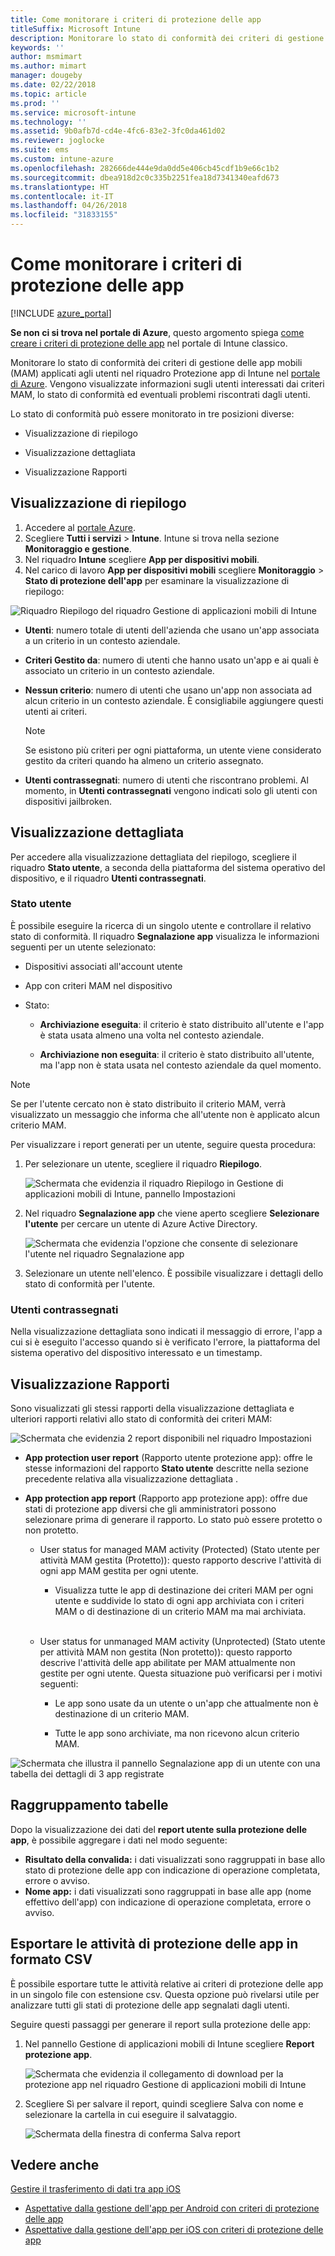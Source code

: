 ```yaml
---
title: Come monitorare i criteri di protezione delle app
titleSuffix: Microsoft Intune
description: Monitorare lo stato di conformità dei criteri di gestione delle app per dispositivi mobili in Intune.
keywords: ''
author: msmimart
ms.author: mimart
manager: dougeby
ms.date: 02/22/2018
ms.topic: article
ms.prod: ''
ms.service: microsoft-intune
ms.technology: ''
ms.assetid: 9b0afb7d-cd4e-4fc6-83e2-3fc0da461d02
ms.reviewer: joglocke
ms.suite: ems
ms.custom: intune-azure
ms.openlocfilehash: 282666de444e9da0dd5e406cb45cdf1b9e66c1b2
ms.sourcegitcommit: dbea918d2c0c335b2251fea18d7341340eafd673
ms.translationtype: HT
ms.contentlocale: it-IT
ms.lasthandoff: 04/26/2018
ms.locfileid: "31833155"
---
```

# <a name="how-to-monitor-app-protection-policies"></a>Come monitorare i criteri di protezione delle app
[!INCLUDE [azure_portal](./includes/azure_portal.md)]

**Se non ci si trova nel portale di Azure**, questo argomento spiega [come creare i criteri di protezione delle app](https://docs.microsoft.com/intune-classic/deploy-use/create-and-deploy-mobile-app-management-policies-with-microsoft-intune) nel portale di Intune classico.


Monitorare lo stato di conformità dei criteri di gestione delle app mobili (MAM) applicati agli utenti nel riquadro Protezione app di Intune nel [portale di Azure](https://portal.azure.com). Vengono visualizzate informazioni sugli utenti interessati dai criteri MAM, lo stato di conformità ed eventuali problemi riscontrati dagli utenti.

Lo stato di conformità può essere monitorato in tre posizioni diverse:

-   Visualizzazione di riepilogo

-   Visualizzazione dettagliata

-   Visualizzazione Rapporti

## <a name="summary-view"></a>Visualizzazione di riepilogo

1. Accedere al [portale Azure](https://portal.azure.com).
2. Scegliere **Tutti i servizi** > **Intune**. Intune si trova nella sezione **Monitoraggio e gestione**.
3. Nel riquadro **Intune** scegliere **App per dispositivi mobili**.
4. Nel carico di lavoro **App per dispositivi mobili** scegliere **Monitoraggio** > **Stato di protezione dell'app** per esaminare la visualizzazione di riepilogo:

![Riquadro Riepilogo del riquadro Gestione di applicazioni mobili di Intune](./media/app-protection-user-status-summary.png)

-   **Utenti**: numero totale di utenti dell'azienda che usano un'app associata a un criterio in un contesto aziendale.

-   **Criteri Gestito da**: numero di utenti che hanno usato un'app e ai quali è associato un criterio in un contesto aziendale.

-   **Nessun criterio**: numero di utenti che usano un'app non associata ad alcun criterio in un contesto aziendale. È consigliabile aggiungere questi utenti ai criteri.
    > [!NOTE]
    > Se esistono più criteri per ogni piattaforma, un utente viene considerato gestito da criteri quando ha almeno un criterio assegnato.

- **Utenti contrassegnati**: numero di utenti che riscontrano problemi. Al momento, in **Utenti contrassegnati** vengono indicati solo gli utenti con dispositivi jailbroken.


## <a name="detailed-view"></a>Visualizzazione dettagliata
Per accedere alla visualizzazione dettagliata del riepilogo, scegliere il riquadro **Stato utente**, a seconda della piattaforma del sistema operativo del dispositivo, e il riquadro **Utenti contrassegnati**.

### <a name="user-status"></a>Stato utente
È possibile eseguire la ricerca di un singolo utente e controllare il relativo stato di conformità. Il riquadro **Segnalazione app** visualizza le informazioni seguenti per un utente selezionato:
- Dispositivi associati all'account utente

- App con criteri MAM nel dispositivo

- Stato:

  - **Archiviazione eseguita**: il criterio è stato distribuito all'utente e l'app è stata usata almeno una volta nel contesto aziendale.

  - **Archiviazione non eseguita**: il criterio è stato distribuito all'utente, ma l'app non è stata usata nel contesto aziendale da quel momento.

>[!NOTE]
> Se per l'utente cercato non è stato distribuito il criterio MAM, verrà visualizzato un messaggio che informa che all'utente non è applicato alcun criterio MAM.

Per visualizzare i report generati per un utente, seguire questa procedura:

1.  Per selezionare un utente, scegliere il riquadro **Riepilogo**.

    ![Schermata che evidenzia il riquadro Riepilogo in Gestione di applicazioni mobili di Intune, pannello Impostazioni](./media/MAM-reporting-6.png)

2. Nel riquadro **Segnalazione app** che viene aperto scegliere **Selezionare l'utente** per cercare un utente di Azure Active Directory.

    ![Schermata che evidenzia l'opzione che consente di selezionare l'utente nel riquadro Segnalazione app](./media/MAM-reporting-2.png)

3. Selezionare un utente nell'elenco. È possibile visualizzare i dettagli dello stato di conformità per l'utente.

### <a name="flagged-users"></a>Utenti contrassegnati
Nella visualizzazione dettagliata sono indicati il messaggio di errore, l'app a cui si è eseguito l'accesso quando si è verificato l'errore, la piattaforma del sistema operativo del dispositivo interessato e un timestamp.

## <a name="reporting-view"></a>Visualizzazione Rapporti

Sono visualizzati gli stessi rapporti della visualizzazione dettagliata e ulteriori rapporti relativi allo stato di conformità dei criteri MAM:

![Schermata che evidenzia 2 report disponibili nel riquadro Impostazioni](./media/MAM-reporting-7.png)

-   **App protection user report** (Rapporto utente protezione app): offre le stesse informazioni del rapporto **Stato utente** descritte nella sezione precedente relativa alla visualizzazione dettagliata .

-   **App protection app report** (Rapporto app protezione app): offre due stati di protezione app diversi che gli amministratori possono selezionare prima di generare il rapporto. Lo stato può essere protetto o non protetto.

    -   User status for managed MAM activity (Protected) (Stato utente per attività MAM gestita (Protetto)): questo rapporto descrive l'attività di ogni app MAM gestita per ogni utente.

        -   Visualizza tutte le app di destinazione dei criteri MAM per ogni utente e suddivide lo stato di ogni app archiviata con i criteri MAM o di destinazione di un criterio MAM ma mai archiviata.
<br></br>
    -   User status for unmanaged MAM activity (Unprotected) (Stato utente per attività MAM non gestita (Non protetto)): questo rapporto descrive l'attività delle app abilitate per MAM attualmente non gestite per ogni utente. Questa situazione può verificarsi per i motivi seguenti:

        -   Le app sono usate da un utente o un'app che attualmente non è destinazione di un criterio MAM.

        -   Tutte le app sono archiviate, ma non ricevono alcun criterio MAM.

![Schermata che illustra il pannello Segnalazione app di un utente con una tabella dei dettagli di 3 app registrate](./media/MAM-reporting-4.png)

## <a name="table-grouping"></a>Raggruppamento tabelle

Dopo la visualizzazione dei dati del **report utente sulla protezione delle app**, è possibile aggregare i dati nel modo seguente:

- **Risultato della convalida:** i dati visualizzati sono raggruppati in base allo stato di protezione delle app con indicazione di operazione completata, errore o avviso.
- **Nome app:** i dati visualizzati sono raggruppati in base alle app (nome effettivo dell'app) con indicazione di operazione completata, errore o avviso.

## <a name="export-app-protection-activities-to-csv"></a>Esportare le attività di protezione delle app in formato CSV

È possibile esportare tutte le attività relative ai criteri di protezione delle app in un singolo file con estensione csv. Questa opzione può rivelarsi utile per analizzare tutti gli stati di protezione delle app segnalati dagli utenti.

Seguire questi passaggi per generare il report sulla protezione delle app:

1. Nel pannello Gestione di applicazioni mobili di Intune scegliere **Report protezione app**.

    ![Schermata che evidenzia il collegamento di download per la protezione app nel riquadro Gestione di applicazioni mobili di Intune](./media/app-protection-report-csv-2.png)

2. Scegliere Sì per salvare il report, quindi scegliere Salva con nome e selezionare la cartella in cui eseguire il salvataggio.

    ![Schermata della finestra di conferma Salva report](./media/app-protection-report-csv-1.png)

## <a name="see-also"></a>Vedere anche
[Gestire il trasferimento di dati tra app iOS](data-transfer-between-apps-manage-ios.md)

* [Aspettative dalla gestione dell'app per Android con criteri di protezione delle app](app-protection-enabled-apps-android.md)
* [Aspettative dalla gestione dell'app per iOS con criteri di protezione delle app](app-protection-enabled-apps-ios.md)
